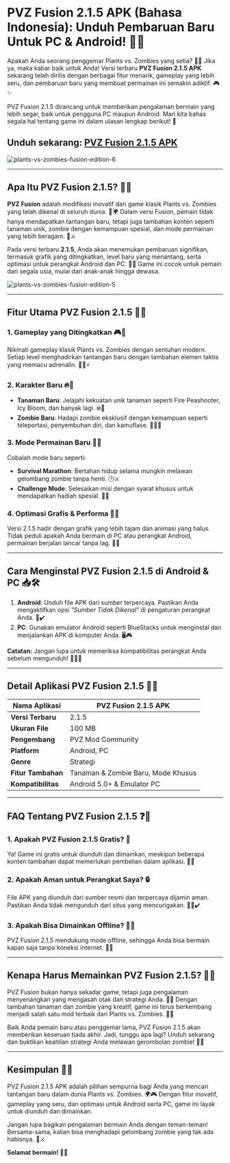 # **PVZ Fusion 2.1.5 APK (Bahasa Indonesia): Unduh Pembaruan Baru Untuk PC & Android! 🌟🌿**

Apakah Anda seorang penggemar Plants vs. Zombies yang setia? 🌻🧟 Jika ya, maka kabar baik untuk Anda! Versi terbaru **PVZ Fusion 2.1.5 APK** sekarang telah dirilis dengan berbagai fitur menarik, gameplay yang lebih seru, dan pembaruan baru yang membuat permainan ini semakin adiktif. 🎮✨ 

PVZ Fusion 2.1.5 dirancang untuk memberikan pengalaman bermain yang lebih segar, baik untuk pengguna PC maupun Android. Mari kita bahas segala hal tentang game ini dalam ulasan lengkap berikut! 🚀

## Unduh sekarang: [PVZ Fusion 2.1.5 APK](https://spoo.me/G12K7Y)

![plants-vs-zombies-fusion-edition-6](https://github.com/user-attachments/assets/c7c88ba2-af23-4700-afaa-dc00c8ed549f)

---

## **Apa Itu PVZ Fusion 2.1.5? 🤔🌱**

**PVZ Fusion** adalah modifikasi inovatif dari game klasik Plants vs. Zombies yang telah dikenal di seluruh dunia. 🎉🌍 Dalam versi Fusion, pemain tidak hanya mendapatkan tantangan baru, tetapi juga tambahan konten seperti tanaman unik, zombie dengan kemampuan spesial, dan mode permainan yang lebih beragam. 🌵⚔️

Pada versi terbaru **2.1.5**, Anda akan menemukan pembaruan signifikan, termasuk grafik yang ditingkatkan, level baru yang menantang, serta optimasi untuk perangkat Android dan PC. 🚀💾 Game ini cocok untuk pemain dari segala usia, mulai dari anak-anak hingga dewasa.

![plants-vs-zombies-fusion-edition-5](https://github.com/user-attachments/assets/7570b9c4-08fc-4838-a7e4-26b3821ecacd)

---

## **Fitur Utama PVZ Fusion 2.1.5 🌟🧩**

### **1. Gameplay yang Ditingkatkan 🎮🌿**
Nikmati gameplay klasik Plants vs. Zombies dengan sentuhan modern. Setiap level menghadirkan tantangan baru dengan tambahan elemen taktis yang memacu adrenalin. 🧟‍♂️⚡

### **2. Karakter Baru 🔥🌻**
- **Tanaman Baru**: Jelajahi kekuatan unik tanaman seperti Fire Peashooter, Icy Bloom, dan banyak lagi. ❄️🌺  
- **Zombie Baru**: Hadapi zombie eksklusif dengan kemampuan seperti teleportasi, penyembuhan diri, dan kamuflase. 🧟‍♂️🎩

### **3. Mode Permainan Baru 🚀🎲**
Cobalah mode baru seperti:
- **Survival Marathon**: Bertahan hidup selama mungkin melawan gelombang zombie tanpa henti. 🕒⚔️  
- **Challenge Mode**: Selesaikan misi dengan syarat khusus untuk mendapatkan hadiah spesial. 🎁🌟

### **4. Optimasi Grafis & Performa 🌈📱**
Versi 2.1.5 hadir dengan grafik yang lebih tajam dan animasi yang halus. Tidak peduli apakah Anda bermain di PC atau perangkat Android, permainan berjalan lancar tanpa lag. 🔄💨

---

## **Cara Menginstal PVZ Fusion 2.1.5 di Android & PC 📥🛠️**

1. **Android**: Unduh file APK dari sumber terpercaya. Pastikan Anda mengaktifkan opsi *"Sumber Tidak Dikenal"* di pengaturan perangkat Anda. 📱✔️  
2. **PC**: Gunakan emulator Android seperti BlueStacks untuk menginstal dan menjalankan APK di komputer Anda. 🖥️🎮

**Catatan:** Jangan lupa untuk memeriksa kompatibilitas perangkat Anda sebelum mengunduh! 🕵️‍♂️✅

---

## **Detail Aplikasi PVZ Fusion 2.1.5 📄🌟**

| **Nama Aplikasi**      | PVZ Fusion 2.1.5 APK                |
|-------------------------|-------------------------------------|
| **Versi Terbaru**       | 2.1.5                              |
| **Ukuran File**         | 100 MB                             |
| **Pengembang**          | PVZ Mod Community                  |
| **Platform**            | Android, PC                        |
| **Genre**               | Strategi                           |
| **Fitur Tambahan**      | Tanaman & Zombie Baru, Mode Khusus |
| **Kompatibilitas**      | Android 5.0+ & Emulator PC         |

---

## **FAQ Tentang PVZ Fusion 2.1.5 ❓🌟**

### **1. Apakah PVZ Fusion 2.1.5 Gratis? 💸**
Ya! Game ini gratis untuk diunduh dan dimainkan, meskipun beberapa konten tambahan dapat memerlukan pembelian dalam aplikasi. 🛒✨

### **2. Apakah Aman untuk Perangkat Saya? 🔒**
File APK yang diunduh dari sumber resmi dan terpercaya dijamin aman. Pastikan Anda tidak mengunduh dari situs yang mencurigakan. 🕵️‍♀️✔️

### **3. Apakah Bisa Dimainkan Offline? 📴🌐**
PVZ Fusion 2.1.5 mendukung mode offline, sehingga Anda bisa bermain kapan saja tanpa koneksi internet. 🌟📶

---

## **Kenapa Harus Memainkan PVZ Fusion 2.1.5? 🌈🌿**

PVZ Fusion bukan hanya sekadar game, tetapi juga pengalaman menyenangkan yang mengasah otak dan strategi Anda. 🧠💡 Dengan tambahan tanaman dan zombie yang kreatif, game ini terus berkembang menjadi salah satu mod terbaik dari Plants vs. Zombies. 🌻✨

Baik Anda pemain baru atau penggemar lama, PVZ Fusion 2.1.5 akan memberikan keseruan tiada akhir. Jadi, tunggu apa lagi? Unduh sekarang dan buktikan keahlian strategi Anda melawan gerombolan zombie! 🧟🔥

---

## **Kesimpulan 🌟📜**

PVZ Fusion 2.1.5 APK adalah pilihan sempurna bagi Anda yang mencari tantangan baru dalam dunia Plants vs. Zombies. 🌍🎮 Dengan fitur inovatif, gameplay yang seru, dan optimasi untuk Android serta PC, game ini layak untuk diunduh dan dimainkan.

Jangan lupa bagikan pengalaman bermain Anda dengan teman-teman! Bersama-sama, kalian bisa menghadapi gelombang zombie yang tak ada habisnya. 🌻⚔️

**Selamat bermain! 🌟🌿**
